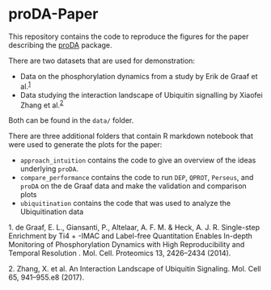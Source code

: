 # proDA-Paper

This repository contains the code to reproduce the figures for the paper describing the 
[proDA](https://github.com/const-ae/proDA) package.

There are two datasets that are used for demonstration:
* Data on the phosphorylation dynamics from a study by Erik de Graaf et al.<sup>[1](#myfootnote1)</sup>
* Data studying the interaction landscape of Ubiquitin signalling by Xiaofei Zhang et al.<sup>[2](#myfootnote2)</sup>

Both can be found in the `data/` folder.

There are three additional folders that contain R markdown notebook that were used to generate the plots
for the paper:
* `approach_intuition` contains the code to give an overview of the ideas underlying `proDA`.
* `compare_performance` contains the code to run `DEP`, `QPROT`, `Perseus`, and `proDA` on the
  de Graaf data and make the validation and comparison plots
* `ubiquitination` contains the code that was used to analyze the Ubiquitination data




<a name="myfootname1">1.</a> de Graaf, E. L., Giansanti, P., Altelaar, A. F. M. & Heck, A. J. R. Single-step Enrichment by Ti4 + -IMAC and Label-free Quantitation Enables In-depth Monitoring of Phosphorylation Dynamics with High Reproducibility and Temporal Resolution . Mol. Cell. Proteomics 13, 2426–2434 (2014).

<a name="myfootname2">2.</a> Zhang, X. et al. An Interaction Landscape of Ubiquitin Signaling. Mol. Cell 65, 941–955.e8 (2017).
